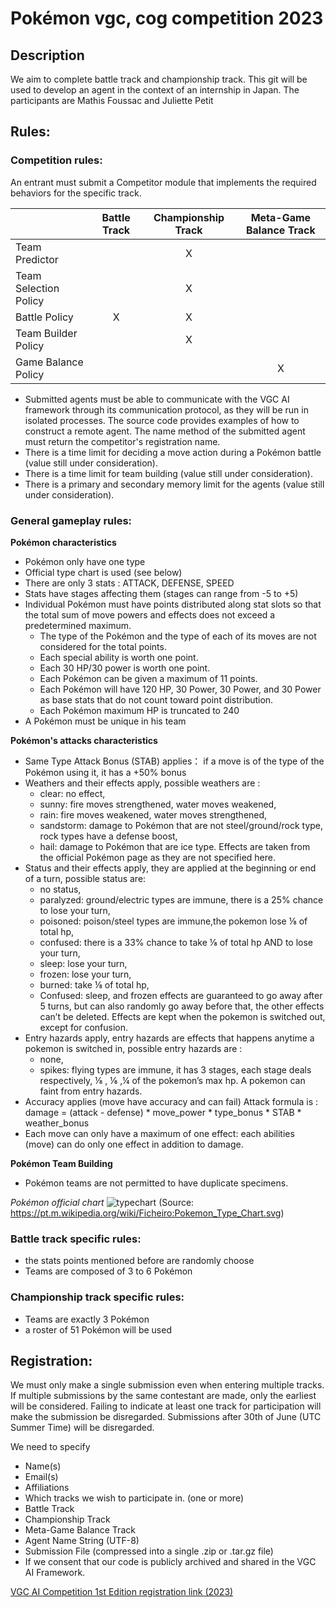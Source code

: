 # Pokémon vgc, cog competition 2023
## Description

We aim to complete battle track and championship track.
This git will be used to develop an agent in the context of an internship in Japan.
The participants are Mathis Foussac and Juliette Petit

## Rules:

### Competition rules:

An entrant must submit a Competitor module that implements the required behaviors for the specific track.

<table>
<thead>
<tr>
<th></th>
<th>Battle Track</th>
<th>Championship Track</th>
<th>Meta-Game Balance Track</th>
</tr>
</thead>
<tbody>
<tr>
<td>Team Predictor</td>
<td></td>
<td align="center">X</td>
<td align="center"></td>
</tr>
<tr>
<td>Team Selection Policy</td>
<td align="center"></td>
<td align="center">X</td>
<td align="center"></td>
</tr>
<tr>
<td>Battle Policy</td>
<td align="center">X</td>
<td align="center">X</td>
<td align="center"></td>
</tr>
<tr>
<td>Team Builder Policy</td>
<td align="center"></td>
<td align="center">X</td>
<td align="center"></td>
</tr>
<tr>
<td>Game Balance Policy</td>
<td align="center"></td>
<td align="center"></td>
<td align="center">X</td>
</tr>
</tbody>
</table>

- Submitted agents must be able to communicate with the VGC AI framework through its communication protocol, as they will be run in isolated processes. The source code provides examples of how to construct a remote agent. The name method of the submitted agent must return the competitor's registration name.
- There is a time limit for deciding a move action during a Pokémon battle (value still under consideration).
- There is a time limit for team building (value still under consideration).
- There is a primary and secondary memory limit for the agents (value still under consideration).



### General gameplay rules:

**Pokémon characteristics**
- Pokémon only have one type
- Official type chart is used (see below)
- There are only 3 stats : ATTACK, DEFENSE, SPEED
- Stats have stages affecting them (stages can range from -5 to +5)
- Individual Pokémon must have points distributed along stat slots so that the total sum of move powers and effects does not exceed a predetermined maximum.
    - The type of the Pokémon and the type of each of its moves are not considered for the total points.
    - Each special ability is worth one point.
    - Each 30 HP/30 power is worth one point.
    - Each Pokémon can be given a maximum of 11 points.
    - Each Pokémon will have 120 HP, 30 Power, 30 Power, and 30 Power as base stats that do not count toward point distribution.
    - Each Pokémon maximum HP is truncated to 240
- A Pokémon must be unique in his team

**Pokémon's attacks characteristics**
- Same Type Attack Bonus (STAB) applies： if a move is of the type of the Pokémon using it, it has a +50% bonus
- Weathers and their effects apply, possible weathers are : 
    - clear: no effect,
    - sunny: fire moves strengthened, water moves weakened,
    - rain: fire moves weakened, water moves strengthened,
    - sandstorm: damage to Pokémon that are not steel/ground/rock type, rock types have a defense boost,
    - hail: damage to Pokémon that are ice type. 
Effects are taken from the official Pokémon page as they are not specified here.
- Status and their effects apply, they are applied at the beginning or end of a turn, possible status are:
    - no status,
    - paralyzed: ground/electric types are immune, there is a 25% chance to lose your turn,
    - poisoned: poison/steel types are immune,the pokemon lose ⅛ of total hp,
    - confused: there is a 33% chance to take ⅛ of total hp AND to lose your turn,
    - sleep: lose your turn,
    - frozen: lose your turn,
    - burned: take ⅛ of total hp,
    - Confused: sleep, and frozen effects are guaranteed to go away after 5 turns, but can also randomly go away before that, the other effects can’t be deleted.
Effects are kept when the pokemon is switched out, except for confusion.
- Entry hazards apply, entry hazards are effects that happens anytime a pokemon is switched in, possible entry hazards are :
    - none,
    - spikes: flying types are immune, it has 3 stages, each stage deals respectively, ⅛ , ⅙ ,¼ of the pokemon’s max hp.
A pokemon can faint from entry hazards.
- Accuracy applies  (move have accuracy and can fail)
Attack formula is : 
damage = (attack - defense) * move_power * type_bonus * STAB * weather_bonus 
- Each move can only have a maximum of one effect: each abilities (move) can do only one effect in addition to damage.
 
 **Pokémon Team Building**
- Pokémon teams are not permitted to have duplicate specimens.



*Pokémon official chart* 
![typechart](/competition-vgc/typechart.png)
(Source: https://pt.m.wikipedia.org/wiki/Ficheiro:Pokemon_Type_Chart.svg)

### Battle track specific rules:

- the stats points mentioned before are randomly choose
- Teams are composed of 3 to 6 Pokémon

### Championship track specific rules:

- Teams are exactly 3 Pokémon
- a roster of 51 Pokémon will be used


## Registration:

We must only make a single submission even when entering multiple tracks. If multiple submissions by the same contestant are made, only the earliest will be considered.
Failing to indicate at least one track for participation will make the submission be disregarded.
Submissions after 30th of June (UTC Summer Time) will be disregarded.

We need to specify 

- Name(s)
- Email(s)
- Affiliations
- Which tracks we wish to participate in. (one or more)
- Battle Track
- Championship Track
- Meta-Game Balance Track
- Agent Name String (UTF-8) 
- Submission File (compressed into a single .zip or .tar.gz file)
- If we consent that our code is publicly archived and shared in the VGC AI Framework.

[VGC AI Competition 1st Edition registration link (2023)](https://forms.gle/buvmMjCMfqzGnNtm9)

